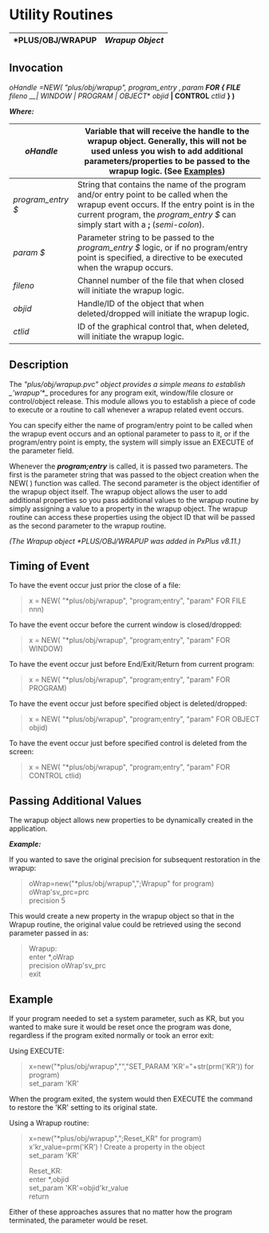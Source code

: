 # Utility Routines

***PLUS/OBJ/WRAPUP** |  **_Wrapup_ _Object_**  
---|---  
  
## Invocation

_oHandle_ _=_**NEW( "*plus/obj/wrapup",**  _program_entry_ _$, param$_ **FOR { FILE** _fileno_ __**| WINDOW | PROGRAM | OBJECT**  _objid_ **| CONTROL** _ctlid_ **} )**

**_Where:_**

_oHandle_ |  Variable that will receive the handle to the wrapup object. Generally, this will not be used unless you wish to add additional parameters/properties to be passed to the wrapup logic. (See **[Examples](obj_wrapup.htm#examples)**)  
---|---  
_program_entry_ _$_ |  String that contains the name of the program and/or entry point to be called when the wrapup event occurs. If the entry point is in the current program, the _program_entry_ _$_ can simply start with a **;** (_semi-colon_).  
_param_ _$_ |  Parameter string to be passed to the _program_entry_ _$_ logic, or if no program/entry point is specified, a directive to be executed when the wrapup occurs.  
_fileno_ |  Channel number of the file that when closed will initiate the wrapup logic.  
_objid_ |  Handle/ID of the object that when deleted/dropped will initiate the wrapup logic.  
_ctlid_ |  ID of the graphical control that, when deleted, will initiate the wrapup logic.  
  
## Description

The **"*plus/obj/wrapup.pvc"** object provides a simple means to establish _**'wrapup'**_ procedures for any program exit, window/file closure or control/object release. This module allows you to establish a piece of code to execute or a routine to call whenever a wrapup related event occurs.

You can specify either the name of program/entry point to be called when the wrapup event occurs and an optional parameter to pass to it, or if the program/entry point is empty, the system will simply issue an EXECUTE of the parameter field.

Whenever the **_program;entry_** is called, it is passed two parameters. The first is the parameter string that was passed to the object creation when the NEW( ) function was called. The second parameter is the object identifier of the wrapup object itself. The wrapup object allows the user to add additional properties so you pass additional values to the wrapup routine by simply assigning a value to a property in the wrapup object. The wrapup routine can access these properties using the object ID that will be passed as the second parameter to the wrapup routine.

_(The Wrapup object *PLUS/OBJ/WRAPUP was added in PxPlus v8.11.)_

## Timing of Event

To have the event occur just prior the close of a file:

> x = NEW( "*plus/obj/wrapup", "program;entry", "param" FOR FILE nnn)

To have the event occur before the current window is closed/dropped:

> x = NEW( "*plus/obj/wrapup", "program;entry", "param" FOR WINDOW)

To have the event occur just before End/Exit/Return from current program:

> x = NEW( "*plus/obj/wrapup", "program;entry", "param" FOR PROGRAM)

To have the event occur just before specified object is deleted/dropped:

> x = NEW( "*plus/obj/wrapup", "program;entry", "param" FOR OBJECT objid)

To have the event occur just before specified control is deleted from the screen:

> x = NEW( "*plus/obj/wrapup", "program;entry", "param" FOR CONTROL ctlid)

## Passing Additional Values

The wrapup object allows new properties to be dynamically created in the application.

**_Example:_**

If you wanted to save the original precision for subsequent restoration in the wrapup:

> oWrap=new("*plus/obj/wrapup",";Wrapup" for program)  
> oWrap'sv_prc=prc  
>  precision 5

This would create a new property in the wrapup object so that in the Wrapup routine, the original value could be retrieved using the second parameter passed in as:

> Wrapup:  
>  enter *,oWrap  
>  precision oWrap'sv_prc  
>  exit

##  Example

If your program needed to set a system parameter, such as KR, but you wanted to make sure it would be reset once the program was done, regardless if the program exited normally or took an error exit:

Using EXECUTE:

> x=new("*plus/obj/wrapup","","SET_PARAM 'KR'="+str(prm('KR')) for program)  
> set_param 'KR'

When the program exited, the system would then EXECUTE the command to restore the 'KR' setting to its original state.

Using a Wrapup routine:

> x=new("*plus/obj/wrapup",";Reset_KR" for program)  
> x'kr_value=prm('KR') ! Create a property in the object  
> set_param 'KR'  
>   
>    
>   
> Reset_KR:  
>  enter *,objid  
>  set_param 'KR'=objid'kr_value  
>  return

Either of these approaches assures that no matter how the program terminated, the parameter would be reset.
